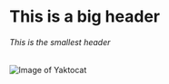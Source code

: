 # This is a big header
###### This is the smallest header

![Image of Yaktocat](https://octodex.github.com/images/yaktocat.png)
